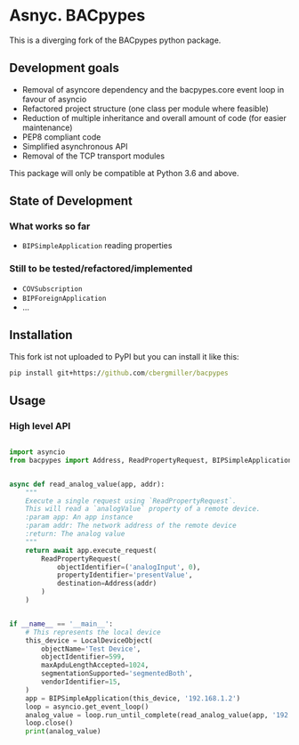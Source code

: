 # Asnyc. BACpypes

This is a diverging fork of the BACpypes python package.

## Development goals

- Removal of asyncore dependency and the bacpypes.core event loop in favour of asyncio
- Refactored project structure (one class per module where feasible)
- Reduction of multiple inheritance and overall amount of code (for easier maintenance)
- PEP8 compliant code
- Simplified asynchronous API
- Removal of the TCP transport modules

This package will only be compatible at Python 3.6 and above.

## State of Development

### What works so far

- `BIPSimpleApplication` reading properties

### Still to be tested/refactored/implemented

- `COVSubscription`
- `BIPForeignApplication`
- ...

## Installation

This fork ist not uploaded to PyPI but you can install it like this: 

```cmd
pip install git+https://github.com/cbergmiller/bacpypes
```

## Usage

### High level API
```python

import asyncio
from bacpypes import Address, ReadPropertyRequest, BIPSimpleApplication, LocalDeviceObject


async def read_analog_value(app, addr):
    """
    Execute a single request using `ReadPropertyRequest`.
    This will read a `analogValue` property of a remote device.
    :param app: An app instance
    :param addr: The network address of the remote device
    :return: The analog value
    """
    return await app.execute_request(
        ReadPropertyRequest(
            objectIdentifier=('analogInput', 0),
            propertyIdentifier='presentValue',
            destination=Address(addr)
        )
    )


if __name__ == '__main__':
    # This represents the local device
    this_device = LocalDeviceObject(
        objectName='Test Device',
        objectIdentifier=599,
        maxApduLengthAccepted=1024,
        segmentationSupported='segmentedBoth',
        vendorIdentifier=15,
    )
    app = BIPSimpleApplication(this_device, '192.168.1.2')
    loop = asyncio.get_event_loop()
    analog_value = loop.run_until_complete(read_analog_value(app, '192.168.1.3'))
    loop.close()
    print(analog_value)

```